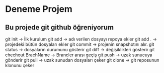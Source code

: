 # Deneme Projem
## Bu projede git github öğreniyorum

git init -> İlk kurulum
git add <fileName> -> adı verilen dosyayı repoya ekler
git add . -> projedeki bütün dosyaları ekler
git commit -> projenin snapshotını alır.
git status -> dosyaların durumunu gösterir
git diff -> değişiklikleri gösterir
git chechout BrachName -> Brancler arası geçiş
git push -> uzak sunucuya gönderir
git pull -> uzak sunudan dosyaları çeker
git clone -> git reposunun klonunu çeker